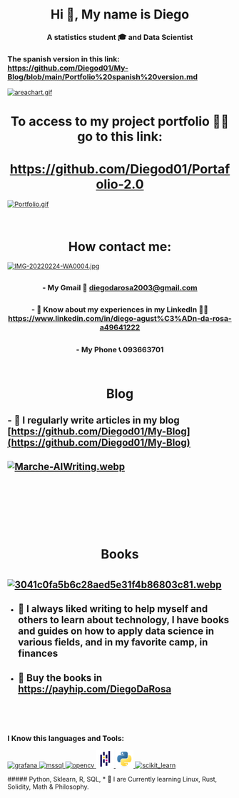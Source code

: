 
   <h1 align="center">Hi 👋, My name is Diego</h1>
   <h3 align="center">A statistics student  🎓 and Data Scientist</h3>

### The spanish version in this link: https://github.com/Diegod01/My-Blog/blob/main/Portfolio%20spanish%20version.md

[![areachart.gif](https://i.postimg.cc/0QX3ZkMF/areachart.gif)](https://postimg.cc/cgYXLNcB) 


# <h1 align="center"> To access to my project portfolio 👨‍💻 go to this link:</h1>
# <h1 align="center"> https://github.com/Diegod01/Portafolio-2.0</h3>

[![Portfolio.gif](https://i.postimg.cc/FRm9qdXY/Portfolio.gif)](https://postimg.cc/R3s5J0Fm)




⠀⠀⠀⠀⠀⠀⠀
⠀⠀⠀⠀⠀⠀⠀
⠀⠀⠀⠀⠀⠀⠀
⠀⠀⠀⠀⠀⠀⠀




# <h1 align="center"> **How contact me:**</h1>
[![IMG-20220224-WA0004.jpg](https://i.postimg.cc/RVfvGQ5M/IMG-20220224-WA0004.jpg)](https://postimg.cc/QH8Ld7dP)

## <h3 align="center">- My Gmail 📨 **diegodarosa2003@gmail.com**</h3>
## <h3 align="center">- 📄 Know about my experiences in my LinkedIn 👩‍💻 **https://www.linkedin.com/in/diego-agust%C3%ADn-da-rosa-a49641222**
## <h3 align="center">- My Phone 📞 **093663701**</h3>

⠀⠀⠀
⠀⠀⠀
⠀⠀⠀
⠀⠀⠀

#  <h1 align="center"> **Blog**</h1>
## - 📝 I regularly write articles in my blog [https://github.com/Diegod01/My-Blog](https://github.com/Diegod01/My-Blog)
## [![Marche-AIWriting.webp](https://i.postimg.cc/DZVm6ftx/Marche-AIWriting.webp)](https://postimg.cc/DWg2yhfG)
⠀⠀⠀
⠀⠀⠀


⠀⠀⠀⠀⠀⠀
⠀⠀⠀


⠀⠀⠀⠀⠀⠀



⠀⠀⠀⠀⠀⠀



#  <h1 align="center"> **Books**<h1/>

## [![3041c0fa5b6c28aed5e31f4b86803c81.webp](https://i.postimg.cc/2SbztRdM/3041c0fa5b6c28aed5e31f4b86803c81.webp)](https://postimg.cc/zyNZLQcF)
- ##  🌱  I always liked writing to help myself and others to learn about technology, I have books and guides on how to apply data science in various fields, and in my favorite camp, in finances
- ## 📖 Buy the books in https://payhip.com/DiegoDaRosa








⠀⠀⠀⠀⠀⠀





⠀⠀⠀⠀⠀⠀


<h3 align="left">I Know this languages and Tools:</h3>
<p align="left"> <a href="https://grafana.com" target="_blank" rel="noreferrer"> <img src="https://www.vectorlogo.zone/logos/grafana/grafana-icon.svg" alt="grafana" width="40" height="40"/> </a> <a href="https://www.microsoft.com/en-us/sql-server" target="_blank" rel="noreferrer"> <img src="https://www.svgrepo.com/show/303229/microsoft-sql-server-logo.svg" alt="mssql" width="40" height="40"/> </a> <a href="https://opencv.org/" target="_blank" rel="noreferrer"> <img src="https://www.vectorlogo.zone/logos/opencv/opencv-icon.svg" alt="opencv" width="40" height="40"/> </a> <a href="https://pandas.pydata.org/" target="_blank" rel="noreferrer"> <img src="https://raw.githubusercontent.com/devicons/devicon/2ae2a900d2f041da66e950e4d48052658d850630/icons/pandas/pandas-original.svg" alt="pandas" width="40" height="40"/> </a> <a href="https://www.python.org" target="_blank" rel="noreferrer"> <img src="https://raw.githubusercontent.com/devicons/devicon/master/icons/python/python-original.svg" alt="python" width="40" height="40"/> </a> <a href="https://scikit-learn.org/" target="_blank" rel="noreferrer"> <img src="https://upload.wikimedia.org/wikipedia/commons/0/05/Scikit_learn_logo_small.svg" alt="scikit_learn" width="40" height="40"/> </a> </p>
##### Python, Sklearn, R, SQL, 
* 🌱   I are Currently learning Linux, Rust, Solidity, Math & Philosophy.
